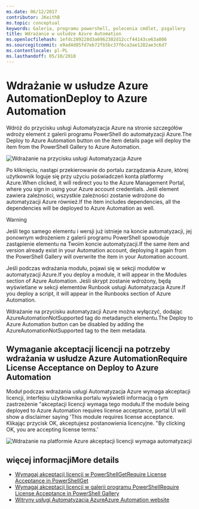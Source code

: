 ```yaml
---
ms.date: 06/12/2017
contributor: JKeithB
ms.topic: conceptual
keywords: Galeria, programu powershell, polecenia cmdlet, psgallery
title: Wdrażanie w usłudze Azure Automation
ms.openlocfilehash: 1efdc289228d3a6962302d12ccf44143ce63a806
ms.sourcegitcommit: e9ad4d85fd7eb72fb5bc37f6ca3ae1282ae3c6d7
ms.contentlocale: pl-PL
ms.lasthandoff: 05/10/2018
---
```

# <a name="deploy-to-azure-automation"></a><span data-ttu-id="70693-103">Wdrażanie w usłudze Azure Automation</span><span class="sxs-lookup"><span data-stu-id="70693-103">Deploy to Azure Automation</span></span>

<span data-ttu-id="70693-104">Wdróż do przycisku usługi Automatyzacja Azure na stronie szczegółów wdroży element z galerii programu PowerShell do automatyzacji Azure.</span><span class="sxs-lookup"><span data-stu-id="70693-104">The Deploy to Azure Automation button on the item details page will deploy the item from the PowerShell Gallery to Azure Automation.</span></span>

![Wdrażanie na przycisku usługi Automatyzacja Azure](../../Images/DeployToAzureAutomationButton.png)

<span data-ttu-id="70693-106">Po kliknięciu, nastąpi przekierowanie do portalu zarządzania Azure, której użytkownik loguje się przy użyciu poświadczeń konta platformy Azure.</span><span class="sxs-lookup"><span data-stu-id="70693-106">When clicked, it will redirect you to the Azure Management Portal, where you sign in using your Azure account credentials.</span></span>
<span data-ttu-id="70693-107">Jeśli element zawiera zależności, wszystkie zależności zostanie wdrożone do automatyzacji Azure również.</span><span class="sxs-lookup"><span data-stu-id="70693-107">If the item includes dependencies, all the dependencies will be deployed to Azure Automation as well.</span></span>

> [!WARNING]
> <span data-ttu-id="70693-108">Jeśli tego samego elementu i wersji już istnieje na koncie automatyzacji, jej ponownym wdrożeniem z galerii programu PowerShell spowoduje zastąpienie elementu na Twoim koncie automatyzacji.</span><span class="sxs-lookup"><span data-stu-id="70693-108">If the same item and version already exist in your Automation account, deploying it again from the PowerShell Gallery will overwrite the item in your Automation account.</span></span>

<span data-ttu-id="70693-109">Jeśli podczas wdrażania modułu, pojawi się w sekcji modułów w automatyzacji Azure.</span><span class="sxs-lookup"><span data-stu-id="70693-109">If you deploy a module, it will appear in the Modules section of Azure Automation.</span></span>  <span data-ttu-id="70693-110">Jeśli skrypt zostanie wdrożony, będą wyświetlane w sekcji elementów Runbook usługi Automatyzacja Azure.</span><span class="sxs-lookup"><span data-stu-id="70693-110">If you deploy a script, it will appear in the Runbooks section of Azure Automation.</span></span>

<span data-ttu-id="70693-111">Wdrażanie na przycisku automatyzacji Azure można wyłączyć, dodając AzureAutomationNotSupported tag do metadanych elementu.</span><span class="sxs-lookup"><span data-stu-id="70693-111">The Deploy to Azure Automation button can be disabled by adding the AzureAutomationNotSupported tag to the item metadata.</span></span>

## <a name="require-license-acceptance-on-deploy-to-azure-automation"></a><span data-ttu-id="70693-112">Wymaganie akceptacji licencji na potrzeby wdrażania w usłudze Azure Automation</span><span class="sxs-lookup"><span data-stu-id="70693-112">Require License Acceptance on Deploy to Azure Automation</span></span>

<span data-ttu-id="70693-113">Moduł podczas wdrażania usługi Automatyzacja Azure wymaga akceptacji licencji, interfejsu użytkownika portalu wyświetli informacją o tym zastrzeżenie "akceptacji licencji wymaga tego modułu.</span><span class="sxs-lookup"><span data-stu-id="70693-113">If the module being deployed to Azure Automation requires license acceptance, portal UI will show a disclaimer saying 'This module requires license acceptance.</span></span> <span data-ttu-id="70693-114">Klikając przycisk OK, akceptujesz postanowienia licencyjne. "</span><span class="sxs-lookup"><span data-stu-id="70693-114">By clicking OK, you are accepting license terms.'</span></span>

![Wdrażanie na platformie Azure akceptacji licencji wymaga automatyzacji](../../Images/DeployToAzureAutomationRequireLicenseAcceptanceDisclaimer.png)

## <a name="more-details"></a><span data-ttu-id="70693-116">więcej informacji</span><span class="sxs-lookup"><span data-stu-id="70693-116">More details</span></span>

- [<span data-ttu-id="70693-117">Wymagaj akceptacji licencji w PowerShellGet</span><span class="sxs-lookup"><span data-stu-id="70693-117">Require License Acceptance in PowerShellGet</span></span>](../../concepts/module-license-acceptance.md)
- [<span data-ttu-id="70693-118">Wymagaj akceptacji licencji w galerii programu PowerShell</span><span class="sxs-lookup"><span data-stu-id="70693-118">Require License Acceptance in PowerShell Gallery</span></span>](items-that-require-license-acceptance.md)
- [<span data-ttu-id="70693-119">Witryny usługi Automatyzacja Azure</span><span class="sxs-lookup"><span data-stu-id="70693-119">Azure Automation website</span></span>](http://azure.microsoft.com/services/automation/)
